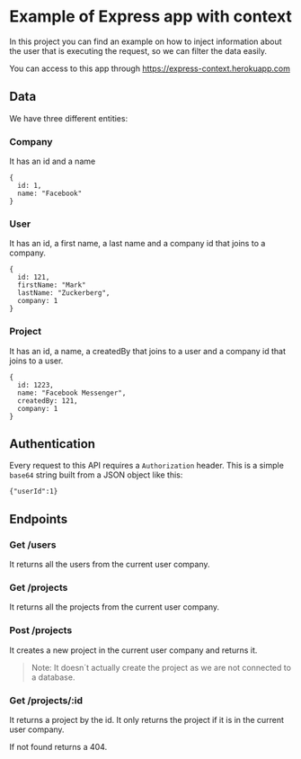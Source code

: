 # Example of Express app with context

In this project you can find an example on how to inject information about the user that is executing the request, so we can filter the data easily.

You can access to this app through https://express-context.herokuapp.com

## Data

We have three different entities:

### Company

It has an id and a name
```
{
  id: 1,
  name: "Facebook"
}
```

### User

It has an id, a first name, a last name and a company id that joins to a company.
```
{
  id: 121,
  firstName: "Mark"
  lastName: "Zuckerberg",
  company: 1
}
```

### Project

It has an id, a name, a createdBy that joins to a user and a company id that joins to a user.
```
{
  id: 1223,
  name: "Facebook Messenger",
  createdBy: 121,
  company: 1
}
```

## Authentication

Every request to this API requires a `Authorization` header. This is a simple `base64` string built from a JSON object like this:
```
{"userId":1}
```

## Endpoints

### Get /users

It returns all the users from the current user company.

### Get /projects

It returns all the projects from the current user company.

### Post /projects

It creates a new project in the current user company and returns it.

> Note: It doesn´t actually create the project as we are not connected to a database.

### Get /projects/:id

It returns a project by the id. It only returns the project if it is in the current user company.

If not found returns a 404.
